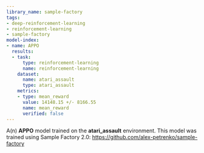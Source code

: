 ```yaml
---
library_name: sample-factory
tags:
- deep-reinforcement-learning
- reinforcement-learning
- sample-factory
model-index:
- name: APPO
  results:
  - task:
      type: reinforcement-learning
      name: reinforcement-learning
    dataset:
      name: atari_assault
      type: atari_assault
    metrics:
    - type: mean_reward
      value: 14148.15 +/- 8166.55
      name: mean_reward
      verified: false
---
```


A(n) **APPO** model trained on the **atari_assault** environment.
This model was trained using Sample Factory 2.0: https://github.com/alex-petrenko/sample-factory
    